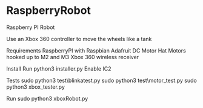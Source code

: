 # RaspberryRobot
Raspberry PI Robot

Use an Xbox 360 controller to move the wheels like a tank

Requirements
RaspberryPI with Raspbian
Adafruit DC Motor Hat
Motors hooked up to M2 and M3
Xbox 360 wireless receiver

Install
Run python3 installer.py
Enable IC2

Tests
sudo python3 test\blinkatest.py
sudo python3 test\motor_test.py
sudo python3 xbox_tester.py

Run
sudo python3 xboxRobot.py
